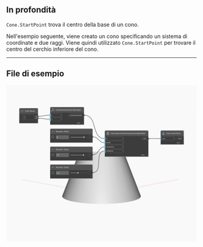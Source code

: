## In profondità
`Cone.StartPoint` trova il centro della base di un cono.

Nell'esempio seguente, viene creato un cono specificando un sistema di coordinate e due raggi. Viene quindi utilizzato `Cone.StartPoint` per trovare il centro del cerchio inferiore del cono.

___
## File di esempio

![StartPoint](./Autodesk.DesignScript.Geometry.Cone.StartPoint_img.jpg)

